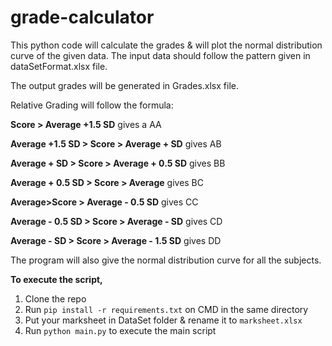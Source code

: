 # grade-calculator
This python code will calculate the grades & will plot the normal distribution curve of the given data.
The input data should follow the pattern given in dataSetFormat.xlsx file.

The output grades will be generated in Grades.xlsx file.


Relative Grading will follow the formula:


**Score > Average +1.5 SD** gives a AA


**Average +1.5 SD > Score > Average + SD** gives AB


**Average + SD > Score > Average + 0.5 SD** gives BB


**Average + 0.5 SD > Score > Average** gives BC


**Average>Score > Average - 0.5 SD** gives CC


**Average - 0.5 SD > Score > Average - SD** gives CD


**Average - SD > Score > Average - 1.5 SD** gives DD

The program will also give the normal distribution curve for all the subjects.


**To execute the script,**

1. Clone the repo
2.  Run `pip install -r requirements.txt` on CMD in the same directory
3.  Put your marksheet in DataSet folder & rename it to `marksheet.xlsx`
4.  Run `python main.py` to execute the main script

